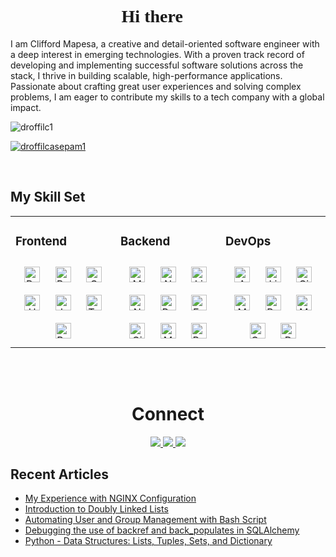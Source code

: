 

  <h1 style="font-family:script;" align="center"> Hi there 👋🏿  </h1>

  I am Clifford Mapesa, a creative and detail-oriented software engineer with a deep interest in emerging technologies. With a proven track record of developing and implementing successful software solutions across the stack, I thrive in building scalable, high-performance applications. Passionate about crafting great user experiences and solving complex problems, I am eager to contribute my skills to a tech company with a global impact.

  <p align="left"> <img src="https://komarev.com/ghpvc/?username=droffilc1&label=Profile%20views&color=0e75b6&style=flat" alt="droffilc1" /> </p>

  <p align="left"> <a href="https://twitter.com/droffilcasepam1" target="blank"><img src="https://img.shields.io/twitter/follow/droffilcasepam1?logo=twitter&style=for-the-badge" alt="droffilcasepam1" /></a> </p>


  <br/>


  ## My Skill Set
  <table><tr><td valign="top" width="33%">



  ### Frontend
  <div align="center">
  <img style="margin: 10px" src="https://profilinator.rishav.dev/skills-assets/react-original-wordmark.svg" alt="React" height="25" />
  <img style="margin: 10px" src="https://profilinator.rishav.dev/skills-assets/bootstrap-plain.svg" alt="Bootstrap" height="25" />
  <img style="margin: 10px" src="https://profilinator.rishav.dev/skills-assets/css3-original-wordmark.svg" alt="CSS3" height="25" />
  <img style="margin: 10px" src="https://profilinator.rishav.dev/skills-assets/html5-original-wordmark.svg" alt="HTML5" height="25" />
  <img style="margin: 10px" src="https://profilinator.rishav.dev/skills-assets/javascript-original.svg" alt="JavaScript" height="25" />
  <img style="margin: 10px" src="https://profilinator.rishav.dev/skills-assets/typescript-original.svg" alt="TypeScript" height="25" />
  <img style="margin: 10px" src="https://profilinator.rishav.dev/skills-assets/redux-original.svg" alt="Redux" height="25" />
  </div>

  </td><td valign="top" width="33%">



  ### Backend
  <div align="center">

  <img style="margin: 10px" src="https://profilinator.rishav.dev/skills-assets/mongodb-original-wordmark.svg" alt="MongoDB" height="25" />
  <img style="margin: 10px" src="https://profilinator.rishav.dev/skills-assets/nodejs-original-wordmark.svg" alt="Node.js" height="25" />
  <img style="margin: 10px" src="https://profilinator.rishav.dev/skills-assets/linux-original.svg" alt="Linux" height="25" />
  <img style="margin: 10px" src="https://profilinator.rishav.dev/skills-assets/nginx-original.svg" alt="Nginx" height="25" />  
  <img style="margin: 10px" src="https://profilinator.rishav.dev/skills-assets/python-original.svg" alt="Python" height="25" />
  <img style="margin: 10px" src="https://profilinator.rishav.dev/skills-assets/express-original-wordmark.svg" alt="Express.js" height="25" />
  <img style="margin: 10px" src="https://profilinator.rishav.dev/skills-assets/git-scm-icon.svg" alt="Git" height="25" />
  <img style="margin: 10px" src="https://profilinator.rishav.dev/skills-assets/mysql-original-wordmark.svg" alt="MySQL" height="25" />
  <img style="margin: 10px" src="https://profilinator.rishav.dev/skills-assets/postgresql-original-wordmark.svg" alt="PostgreSQL" height="25" />

  </div>

  </td><td valign="top" width="33%">


  ### DevOps
  <div align="center">
    <img style="margin: 10px" src="https://profilinator.rishav.dev/skills-assets/amazonwebservices-original-wordmark.svg" alt="AWS" height="25" />
    <img style="margin: 10px" src="https://profilinator.rishav.dev/skills-assets/linux-original.svg" alt="Linux" height="25" />
    <img style="margin: 10px" src="https://profilinator.rishav.dev/skills-assets/git-scm-icon.svg" alt="Git" height="25" />
    <img style="margin: 10px" src="https://profilinator.rishav.dev/skills-assets/mongodb-original-wordmark.svg" alt="MongoDB" height="25" />    
    <img style="margin: 10px" src="https://profilinator.rishav.dev/skills-assets/postgresql-original-wordmark.svg" alt="PostgreSQL" height="25" />
    <img style="margin: 10px" src="https://profilinator.rishav.dev/skills-assets/mysql-original-wordmark.svg" alt="MySQL" height="25" />
    <img style="margin: 10px" src="https://profilinator.rishav.dev/skills-assets/apache_cassandra-icon.svg" alt="Cassandra" height="25" /> 
    <img style="margin: 10px" src="https://profilinator.rishav.dev/skills-assets/docker-original-wordmark.svg" alt="Docker" height="25" />
  </div>

  </td></tr></table>

  <br/>  
  

   <br/>

  <h1 align="center">Connect</h1>

  <p align="center">
    <a href="https://cliffordmapesa.hashnode.dev/" target="_blank">
      <img src="https://img.shields.io/static/v1?label=|&message=BLOG&color=23555f&style=plastic&logo=hashnode&logo-color=white"/>
    </a>
    <a href="https://www.linkedin.com/in/clifford-mapesa-a98601216/" target="_blank">
      <img src="https://img.shields.io/static/v1?label=|&message=LINKED-IN&color=cdf998&style=plastic&logo=linkedin&logo-color=white"/>
    </a>
    <a href="https://twitter.com/droffilcasepam1" target="_blank">
      <img src="https://img.shields.io/static/v1?label=|&message=TWITTER&color=23555f&style=plastic&logo=twitter&logo-color=white"/>
    </a>
  </p>


  ## Recent Articles
  <!-- BLOG-POST-LIST:START -->
- [My Experience with NGINX Configuration](https://cliffordmapesa.hashnode.dev/my-experience-with-nginx-configuration)
- [Introduction to Doubly Linked Lists](https://cliffordmapesa.hashnode.dev/introduction-to-doubly-linked-lists)
- [Automating User and Group Management with Bash Script](https://cliffordmapesa.hashnode.dev/automating-user-and-group-management-with-bash-script)
- [Debugging the use of backref and back_populates in SQLAlchemy](https://cliffordmapesa.hashnode.dev/debugging-the-use-of-backref-and-backpopulates-in-sqlalchemy)
- [Python - Data Structures: Lists, Tuples, Sets, and Dictionary](https://cliffordmapesa.hashnode.dev/python-data-structures-lists-tuples-sets-and-dictionary)
<!-- BLOG-POST-LIST:END -->  
